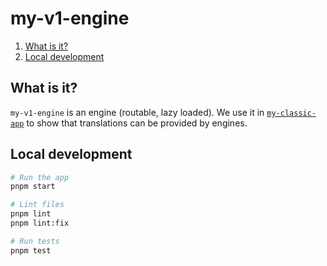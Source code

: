 # my-v1-engine

1. [What is it?](#what-is-it)
1. [Local development](#local-development)


## What is it?

`my-v1-engine` is an engine (routable, lazy loaded). We use it in [`my-classic-app`](../my-classic-app) to show that translations can be provided by engines.


## Local development

```sh
# Run the app
pnpm start

# Lint files
pnpm lint
pnpm lint:fix

# Run tests
pnpm test
```
